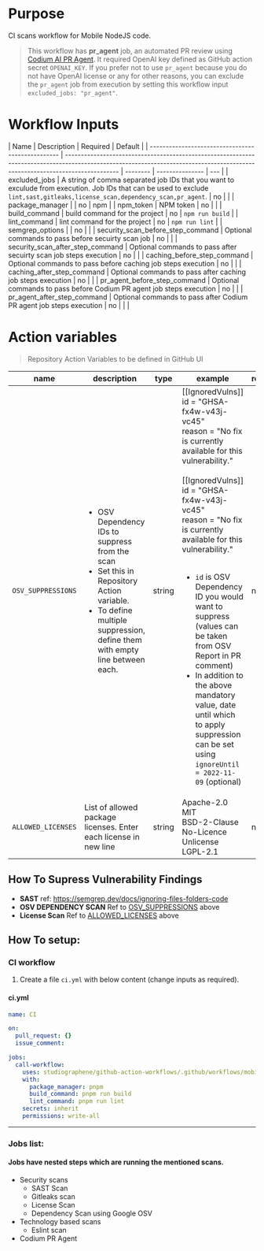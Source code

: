 # Purpose

CI scans workflow for Mobile NodeJS code.

> This workflow has **pr_agent** job, an automated PR review using [Codium AI PR Agent](https://www.codium.ai/products/git-plugin/). It required OpenAI key defined as GitHub action secret `OPENAI_KEY`. If you prefer not to use `pr_agent` because you do not have OpenAI license or any for other reasons, you can exclude the `pr_agent` job from execution by setting this workflow input `excluded_jobs: "pr_agent"`.

# Workflow Inputs

| Name                                              | Description                                                                                                                                                                   | Required | Default         |
| ------------------------------------------------- | ----------------------------------------------------------------------------------------------------------------------------------------------------------------------------- | -------- | --------------- | --- |
| excluded_jobs <a name="inputs_EXCLUDED_JOBS"></a> | A string of comma separated job IDs that you want to exculude from execution. Job IDs that can be used to exclude `lint,sast,gitleaks,license_scan,dependency_scan,pr_agent`. | no       |                 |
| package_manager                                   |                                                                                                                                                                               | no       | npm             |
| npm_token                                         | NPM token                                                                                                                                                                     | no       |                 |
| build_command                                     | build command for the project                                                                                                                                                 | no       | `npm run build` |
| lint_command                                      | lint command for the project                                                                                                                                                  | no       | `npm run lint`  |
| semgrep_options                                   |                                                                                                                                                                               | no       |                 |
| security_scan_before_step_command                 | Optional commands to pass before secuirty scan job                                                                                                                            | no       |                 |
| security_scan_after_step_command                  | Optional commands to pass after secuirty scan job steps execution                                                                                                             | no       |                 |
| caching_before_step_command                       | Optional commands to pass before caching job steps execution                                                                                                                  | no       |                 |
| caching_after_step_command                        | Optional commands to pass after caching job steps execution                                                                                                                   | no       |                 |
| pr_agent_before_step_command                      | Optional commands to pass before Codium PR agent job steps execution                                                                                                          | no       |                 |
| pr_agent_after_step_command                       | Optional commands to pass after Codium PR agent job steps execution                                                                                                           | no       |                 |     |

# Action variables

> Repository Action Variables to be defined in GitHub UI

| name                                                                | description                                                                                                                                                                                 | type   | example                                                                                                                                                                                                                                                                                                                                                                                                                                                                                                                       | required |
| ------------------------------------------------------------------- | ------------------------------------------------------------------------------------------------------------------------------------------------------------------------------------------- | ------ | ----------------------------------------------------------------------------------------------------------------------------------------------------------------------------------------------------------------------------------------------------------------------------------------------------------------------------------------------------------------------------------------------------------------------------------------------------------------------------------------------------------------------------- | -------- |
| `OSV_SUPPRESSIONS` <a name="action_variables_OSV_SUPPRESSIONS"></a> | <ul><li>OSV Dependency IDs to suppress from the scan</li><li>Set this in Repository Action variable.</li><li>To define multiple suppression, define them with empty line between each.</ul> | string | [[IgnoredVulns]]<br>id = "GHSA-fx4w-v43j-vc45"<br>reason = "No fix is currently available for this vulnerability."<br><br>[[IgnoredVulns]]<br>id = "GHSA-fx4w-v43j-vc45"<br>reason = "No fix is currently available for this vulnerability."<br><br><ul><li>`id` is OSV Dependency ID you would want to suppress (values can be taken from OSV Report in PR comment)</li><li>In addition to the above mandatory value, date until which to apply suppression can be set using `ignoreUntil = 2022-11-09` (optional)</li></ul> | no       |
| `ALLOWED_LICENSES` <a name="action_variables_ALLOWED_LICENSES"></a> | List of allowed package licenses. Enter each license in new line                                                                                                                            | string | Apache-2.0<br>MIT<br>BSD-2-Clause<br>No-Licence<br>Unlicense<br>LGPL-2.1                                                                                                                                                                                                                                                                                                                                                                                                                                                      | no       |

## How To Supress Vulnerability Findings

- **SAST**
  ref: https://semgrep.dev/docs/ignoring-files-folders-code
- **OSV DEPENDENCY SCAN**
  Ref to [OSV_SUPPRESSIONS](#action_variables_OSV_SUPPRESSIONS) above
- **License Scan**
  Ref to [ALLOWED_LICENSES](#action_variables_ALLOWED_LICENSES) above

## How To setup:

### CI workflow

1. Create a file `ci.yml` with below content (change inputs as required).

#### ci.yml

```yaml
name: CI

on:
  pull_request: {}
  issue_comment:

jobs:
  call-workflow:
    uses: studiographene/github-action-workflows/.github/workflows/mobile-nodejs-ci.yml@master # if you want alternatively pin to tag version version
    with:
      package_manager: pnpm
      build_command: pnpm run build
      lint_command: pnpm run lint
    secrets: inherit
    permissions: write-all
```

---

### Jobs list:

#### Jobs have nested steps which are running the mentioned scans.

- Security scans
  - SAST Scan
  - Gitleaks scan
  - License Scan
  - Dependency Scan using Google OSV
- Technology based scans
  - Eslint scan
- Codium PR Agent
